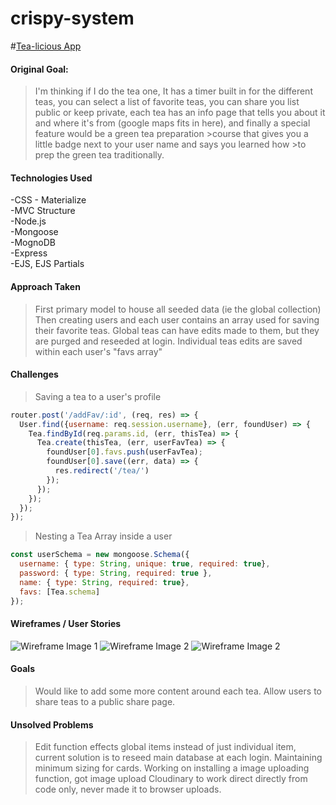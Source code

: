 # crispy-system

<!-- link to hosted app -->
#[Tea-licious App](https://tea-licious.herokuapp.com/)

#### Original Goal:
>I'm thinking if I do the tea one, It has a timer built in for the different teas, you can select a list of favorite teas, you can share you list public or keep private, each tea has an info page that tells you about it and where it's from (google maps fits in here), and finally a special feature would be a green tea preparation >course that gives you a little badge next to your user name and says you learned how >to prep the green tea traditionally.

#### Technologies Used

  -CSS - Materialize  
  -MVC Structure  
  -Node.js  
  -Mongoose  
  -MognoDB  
  -Express  
  -EJS, EJS Partials  


#### Approach Taken
>First primary model to house all seeded data (ie the global collection)
Then creating users and each user contains an array used for saving their favorite teas.
Global teas can have edits made to them, but they are purged and reseeded at login.
Individual teas edits are saved within each user's "favs array"

#### Challenges

>Saving a tea to a user's profile
```javascript
router.post('/addFav/:id', (req, res) => {
  User.find({username: req.session.username}, (err, foundUser) => {
    Tea.findById(req.params.id, (err, thisTea) => {
      Tea.create(thisTea, (err, userFavTea) => {
        foundUser[0].favs.push(userFavTea);
        foundUser[0].save((err, data) => {
          res.redirect('/tea/')
        });
      });
    });
  });
});
```

>Nesting a Tea Array inside a user
```javascript
const userSchema = new mongoose.Schema({
  username: { type: String, unique: true, required: true},
  password: { type: String, required: true },
  name: { type: String, required: true},
  favs: [Tea.schema]
});
```


#### Wireframes /  User Stories
![Wireframe Image 1](https://res.cloudinary.com/hvqyfnzvb/image/upload/c_scale,w_500/v1573455686/20191109_223642_xvnk7y.jpg "Wireframe Image 1")
![Wireframe Image 2](https://res.cloudinary.com/hvqyfnzvb/image/upload/c_scale,w_500/v1573455685/20191109_223632_vldbxn.jpg "Wireframe Image 2")
![Wireframe Image 2](https://res.cloudinary.com/hvqyfnzvb/image/upload/c_scale,w_500/v1573455686/20191109_223619_qnvjfz.jpg "Wireframe Image 3")
<!-- pull and edit images to put here -->



#### Goals
> Would like to add some more content around each tea.
> Allow users to share teas to a public share page.
>
<!-- put some goals or hopes for more to do to this app -->


#### Unsolved Problems
> Edit function effects global items instead of just individual item, current solution is to reseed main database at each login.
> Maintaining minimum sizing for cards.
> Working on installing a image uploading function, got image upload Cloudinary to work direct directly from code only, never made it to browser uploads.
